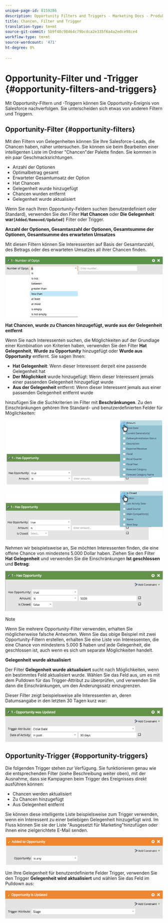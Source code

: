 ```yaml
---
unique-page-id: 8159286
description: Opportunity Filters and Triggers - Marketing Docs - Produktdokumentation
title: Chancen, Filter und Trigger
translation-type: tm+mt
source-git-commit: 5b9f48c98464c79bcdca2e335f6a4a2edce98ce4
workflow-type: tm+mt
source-wordcount: '471'
ht-degree: 0%

---
```



# Opportunity-Filter und -Trigger {#opportunity-filters-and-triggers}

Mit Opportunity-Filtern und -Triggern können Sie Opportunity-Ereignis von Salesforce nachverfolgen. Sie unterscheiden sich etwas von anderen Filtern und Triggern.

## Opportunity-Filter {#opportunity-filters}

Mit den Filtern von Gelegenheiten können Sie Ihre Salesforce-Leads, die Chancen haben, näher untersuchen. Sie können sie beim Bearbeiten einer intelligenten Liste im Ordner &quot;Chancen&quot;der Palette finden. Sie kommen in ein paar Geschmacksrichtungen.

* Anzahl der Optionen
* Optimalbetrag gesamt
* Erwarteter Gesamtumsatz der Option
* Hat Chancen
* Gelegenheit wurde hinzugefügt
* Chancen wurden entfernt
* Gelegenheit wurde aktualisiert

Wenn Sie nach Ihren Opportunity-Feldern suchen (benutzerdefiniert oder Standard), verwenden Sie den Filter **Hat Chancen** oder **Die Gelegenheit war`[Added/Removed/Updated]`** Filter oder Trigger.

**Anzahl der Optionen, Gesamtanzahl der Optionen, Gesamtsumme der Optionen, Gesamtsumme des erwarteten Umsatzes**

Mit diesen Filtern können Sie Interessenten auf Basis der Gesamtanzahl, des Betrags oder des erwarteten Umsatzes all ihrer Chancen finden.

![](assets/image2015-6-11-12-3a29-3a34.png)

**Hat Chancen, wurde zu Chancen hinzugefügt, wurde aus der Gelegenheit entfernt**

Wenn Sie nach Interessenten suchen, die Möglichkeiten auf der Grundlage einer Kombination von Kriterien haben, verwenden Sie den Filter **Hat Gelegenheit**, **Wurde zu Opportunity** hinzugefügt oder **Wurde aus Opportunity** entfernt. Sie sagen Ihnen:

* **Hat Gelegenheit**: Wenn dieser Interessent derzeit eine passende Gelegenheit hat
* **Der Möglichkeit** wurde hinzugefügt: Wenn dieser Interessent jemals einer passenden Gelegenheit hinzugefügt wurde
* **Aus der Gelegenheit** entfernt: Wenn dieser Interessent jemals aus einer passenden Gelegenheit entfernt wurde

hinzufügen Sie die Suchkriterien im Filter mit **Beschränkungen**. Zu den Einschränkungen gehören Ihre Standard- und benutzerdefinierten Felder für Möglichkeiten:

![](assets/image2015-6-11-12-3a31-3a0.png)

![](assets/image2015-6-11-12-3a31-3a46.png)

Nehmen wir beispielsweise an, Sie möchten Interessenten finden, die eine offene Chance von mindestens 5.000 Dollar haben. Ziehen Sie den Filter **Hat Gelegenheit** und verwenden Sie die Einschränkungen **Ist geschlossen** und **Betrag**:

![](assets/image2015-6-11-12-3a32-3a0.png)

>[!NOTE]
>
>Wenn Sie mehrere Opportunity-Filter verwenden, erhalten Sie möglicherweise falsche Antworten. Wenn Sie das obige Beispiel mit zwei Opportunity-Filtern erstellen, erhalten Sie eine Liste von Interessenten, die eine Chance von mindestens 5.000 $ haben und jede Gelegenheit, die geschlossen ist, auch wenn es sich um separate Möglichkeiten handelt.

**Gelegenheit wurde aktualisiert**

Der Filter **Gelegenheit wurde aktualisiert** sucht nach Möglichkeiten, wenn ein bestimmtes Feld aktualisiert wurde. Wählen Sie das Feld aus, um es mit dem Pulldown für das Trigger-Attribut zu überprüfen, und verwenden Sie dann die Einschränkungen, um den Änderungssatz einzugrenzen.

Dieser Filter zeigt beispielsweise alle Interessenten an, deren Datumsangabe in den letzten 30 Tagen kurz war:

![](assets/image2015-6-11-12-3a33-3a7.png)

## Opportunity-Trigger {#opportunity-triggers}

Die folgenden Trigger stehen zur Verfügung. Sie funktionieren genau wie die entsprechenden Filter (siehe Beschreibung weiter oben), mit der Ausnahme, dass sie Kampagnen beim Trigger des Ereignisses direkt ausführen können:

* Chancen werden aktualisiert
* Zu Chancen hinzugefügt
* Aus Gelegenheit entfernt

Sie können diese intelligente Liste beispielsweise zum Trigger verwenden, wenn ein Interessent zu einer beliebigen Gelegenheit hinzugefügt wird. Im Fluss können Sie sie der Liste &quot;Ausgesetzt für Marketing&quot;hinzufügen oder ihnen eine zielgerichtete E-Mail senden.

![](assets/image2015-6-11-12-3a33-3a48.png)

Um Ihre Gelegenheit für benutzerdefinierte Felder Trigger, verwenden Sie den Trigger **Gelegenheit wird aktualisiert** und wählen Sie das Feld im Pulldown aus:

![](assets/image2015-6-11-12-3a33-3a34.png)
